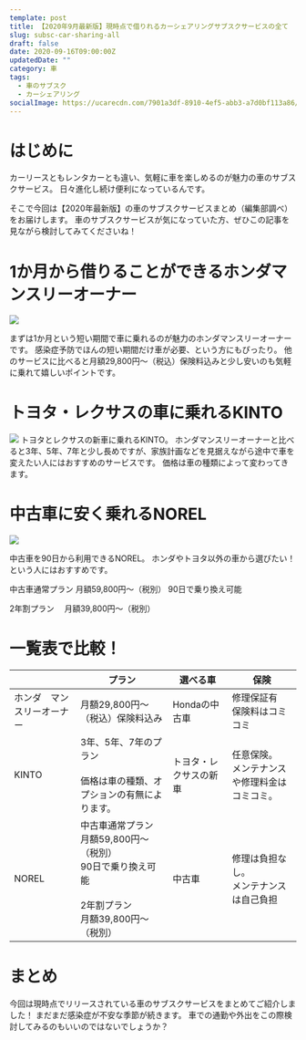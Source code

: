 ```yaml
---
template: post
title: 【2020年9月最新版】現時点で借りれるカーシェアリングサブスクサービスの全て
slug: subsc-car-sharing-all
draft: false
date: 2020-09-16T09:00:00Z
updatedDate: ""
category: 車
tags:
  - 車のサブスク
  - カーシェアリング
socialImage: https://ucarecdn.com/7901a3df-8910-4ef5-abb3-a7d0bf113a86/
---
```


# はじめに

カーリースともレンタカーとも違い、気軽に車を楽しめるのが魅力の車のサブスクサービス。
日々進化し続け便利になっているんです。

そこで今回は【2020年最新版】の車のサブスクサービスまとめ（編集部調べ）をお届けします。
車のサブスクサービスが気になっていた方、ぜひこの記事を見ながら検討してみてくださいね！

# 1か月から借りることができるホンダマンスリーオーナー
![](https://ucarecdn.com/f8a5ea9e-73e8-4c4f-86eb-5ea585154f9e/)

まずは1か月という短い期間で車に乗れるのが魅力のホンダマンスリーオーナーです。
感染症予防でほんの短い期間だけ車が必要、という方にもぴったり。
他のサービスに比べると月額29,800円～（税込）保険料込みと少し安いのも気軽に乗れて嬉しいポイントです。


# トヨタ・レクサスの車に乗れるKINTO
![](https://ucarecdn.com/7901a3df-8910-4ef5-abb3-a7d0bf113a86/)
トヨタとレクサスの新車に乗れるKINTO。
ホンダマンスリーオーナーと比べると3年、5年、7年と少し長めですが、家族計画などを見据えながら途中で車を変えたい人にはおすすめのサービスです。
価格は車の種類によって変わってきます。


# 中古車に安く乗れるNOREL
![](https://ucarecdn.com/a7800ed2-ecd5-4d26-8e90-9d1f068e31f2/)

中古車を90日から利用できるNOREL。
ホンダやトヨタ以外の車から選びたい！という人にはおすすめです。

中古車通常プラン
月額59,800円～（税別）
90日で乗り換え可能

2年割プラン　
月額39,800円～（税別）

# 一覧表で比較！


|  | プラン | 選べる車 | 保険 |
| --- | --- | --- | --- |
| ホンダ　マンスリーオーナー | 月額29,800円～（税込）保険料込み | Hondaの中古車 | 修理保証有<br>保険料はコミコミ |
| KINTO | 3年、5年、7年のプラン<br><br>価格は車の種類、オプションの有無によります。 | トヨタ・レクサスの新車 | 任意保険。<br>メンテナンスや修理料金はコミコミ。 |
| NOREL | 中古車通常プラン<br>月額59,800円～（税別）<br>90日で乗り換え可能<br><br>2年割プラン　<br>月額39,800円～（税別） | 中古車 | 修理は負担なし。<br>メンテナンスは自己負担 |

# まとめ

今回は現時点でリリースされている車のサブスクサービスをまとめてご紹介しました！
まだまだ感染症が不安な季節が続きます。
車での通勤や外出をこの際検討してみるのもいいのではないでしょうか？